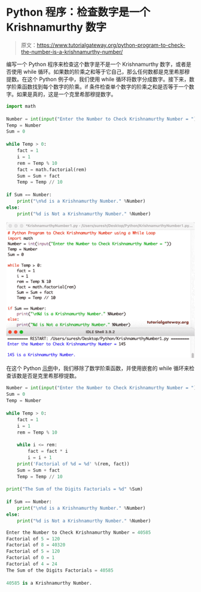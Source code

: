 # Python 程序：检查数字是一个 Krishnamurthy 数字

> 原文：<https://www.tutorialgateway.org/python-program-to-check-the-number-is-a-krishnamurthy-number/>

编写一个 Python 程序来检查这个数字是不是一个 Krishnamurthy 数字，或者是否使用 while 循环。如果数的阶乘之和等于它自己，那么任何数都是克里希那穆提数。在这个 Python 例子中，我们使用 while 循环将数字分成数字。接下来，数学阶乘函数找到每个数字的阶乘。if 条件检查单个数字的阶乘之和是否等于一个数字。如果是真的，这是一个克里希那穆提数字。

```py
import math

Number = int(input("Enter the Number to Check Krishnamurthy Number = "))
Temp = Number
Sum = 0

while Temp > 0:
    fact = 1
    i = 1
    rem = Temp % 10
    fact = math.factorial(rem)
    Sum = Sum + fact
    Temp = Temp // 10

if Sum == Number:
    print("\n%d is a Krishnamurthy Number." %Number)
else:
    print("%d is Not a Krishnamurthy Number." %Number)
```

![Python Program to Check the Number is a Krishnamurthy Number](img/f530395670f3d795df6e811ae56fbb28.png)

在这个 Python [示例](https://www.tutorialgateway.org/python-programming-examples/)中，我们移除了数学阶乘函数，并使用嵌套的 while 循环来检查该数是否是克里希那穆提数。

```py
Number = int(input("Enter the Number to Check Krishnamurthy Number = "))
Sum = 0
Temp = Number

while Temp > 0:
    fact = 1
    i = 1
    rem = Temp % 10

    while i <= rem:
        fact = fact * i
        i = i + 1
    print('Factorial of %d = %d' %(rem, fact))
    Sum = Sum + fact
    Temp = Temp // 10

print("The Sum of the Digits Factorials = %d" %Sum)

if Sum == Number:
    print("\n%d is a Krishnamurthy Number." %Number)
else:
    print("%d is Not a Krishnamurthy Number." %Number)
```

```py
Enter the Number to Check Krishnamurthy Number = 40585
Factorial of 5 = 120
Factorial of 8 = 40320
Factorial of 5 = 120
Factorial of 0 = 1
Factorial of 4 = 24
The Sum of the Digits Factorials = 40585

40585 is a Krishnamurthy Number.
```
